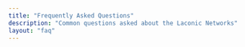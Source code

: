 ```yaml
---
title: "Frequently Asked Questions"
description: "Common questions asked about the Laconic Networks"
layout: "faq"
---
```

